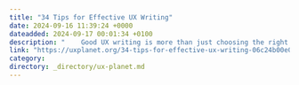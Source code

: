 ```yaml
---
title: "34 Tips for Effective UX Writing"
date: 2024-09-16 11:39:24 +0000
dateadded: 2024-09-17 00:01:34 +0100
description: "    Good UX writing is more than just choosing the right words. It’s about helping users complete their tasks efficiently.  Continue reading on UX Planet »  "
link: "https://uxplanet.org/34-tips-for-effective-ux-writing-06c24b00e063?source=rss----819cc2aaeee0---4"
category:
directory: _directory/ux-planet.md
---
```

